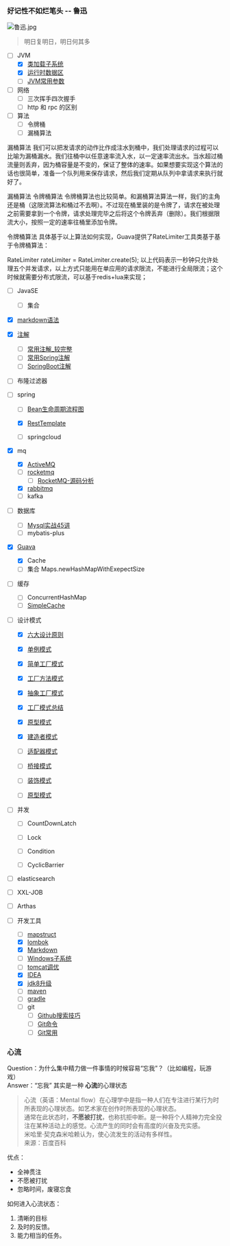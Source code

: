### 好记性不如烂笔头    --  鲁迅
![鲁迅.jpg](http://ww1.sinaimg.cn/large/005CzYvJgy1ge1php2eplj3073073t8s.jpg)
> 明日复明日，明日何其多

- [ ] JVM
    - [x] [类加载子系统](note/JVM/类加载子系统.md)
    - [x] [运行时数据区](note/JVM/运行时数据区.md)
    - [ ] [JVM常用参数](note/JVM/JVM常用参数.md)

- [ ] 网络
    - [ ] 三次挥手四次握手
    - [ ] http 和 rpc 的区别

- [ ] 算法
    - [ ] 令牌桶
    - [ ] 漏桶算法

漏桶算法
我们可以把发请求的动作比作成注水到桶中，我们处理请求的过程可以比喻为漏桶漏水。我们往桶中以任意速率流入水，以一定速率流出水。当水超过桶流量则丢弃，因为桶容量是不变的，保证了整体的速率。如果想要实现这个算法的话也很简单，准备一个队列用来保存请求，然后我们定期从队列中拿请求来执行就好了。


漏桶算法
令牌桶算法
令牌桶算法也比较简单。和漏桶算法算法一样，我们的主角还是桶（这限流算法和桶过不去啊）。不过现在桶里装的是令牌了，请求在被处理之前需要拿到一个令牌，请求处理完毕之后将这个令牌丢弃（删除）。我们根据限流大小，按照一定的速率往桶里添加令牌。


令牌桶算法
具体基于以上算法如何实现，Guava提供了RateLimiter工具类基于基于令牌桶算法：

RateLimiter rateLimiter = RateLimiter.create(5);
以上代码表示一秒钟只允许处理五个并发请求，以上方式只能用在单应用的请求限流，不能进行全局限流；这个时候就需要分布式限流，可以基于redis+lua来实现；



- [ ] JavaSE
  - [ ] 集合
- [x] [markdown语法](note/tools/Markdown.md)

- [x] [注解](note/java/annotation.md#注解)

  - [ ]  [常用注解_较完整](https://github.com/Snailclimb/JavaGuide/blob/master/docs/system-design/framework/spring/spring-annotations.md)
  - [ ]  [常用Spring注解](note/java/SpringAnnotation.md)
  - [ ]  [SpringBoot注解](note\java\SpringBoot注解.md)

- [ ] 布隆过滤器

- [ ] spring
    - [ ] [Bean生命周期流程图](note/spring/Bean生命周期流程图.md)
    - [x] [RestTemplate](demos/src/main/java/com/linhuanjie/spring/RestTemplateDemo.java#L7-L26)
    
    - [ ] springcloud

- [x] mq
  - [x] [ActiveMQ](note/mq/ActiveMQ.md#mqmessage-queue应用场景)
  - [ ] [rocketmq](note/mq/RocketMQ-01.md)
    - [ ] [RocketMQ-源码分析](note/mq/RocketMQ-03.md#2-源码分析)
  - [x] [rabbitmq](note/mq/RabbitMQ.md)
  - [ ] kafka

- [ ] 数据库
  - [ ] [Mysql实战45讲](note/MySQL45讲/README.md)
  - [ ] mybatis-plus

- [x] [Guava](demos/src/main/java/com/linhuanjie/guava/README.md)
  - [x] Cache
  - [ ] 集合 Maps.newHashMapWithExepectSize

- [ ] 缓存
    - [ ] ConcurrentHashMap
    - [ ] [SimpleCache](base/src/main/java/com/linhuanjie/common/utils/SimpleCache.java#L10-L118)

- [ ] 设计模式
  - [x] [六大设计原则](note/java/设计模式/六大设计原则.md)
  - [x] [单例模式](note/java/设计模式/单例模式.md)
  - [x] [简单工厂模式](note/java/设计模式/简单工厂模式.md)
  - [x] [工厂方法模式](note/java/设计模式/工厂方法模式.md)
  - [x] [抽象工厂模式](note/java/设计模式/抽象工厂模式.md)
  - [x] [工厂模式总结](note/java/设计模式/工厂模式总结.md)
  - [x] [原型模式](note/java/设计模式/原型模式.md)
  - [x] [建造者模式](note/java/设计模式/建造者模式.md)
  - [ ] [适配器模式](note/java/设计模式/适配器模式.md)
  - [ ] [桥接模式](note/java/设计模式/桥接模式.md)
  - [ ] [装饰模式](note/设计模式/装饰模式.md)
  - [ ] [原型模式]()



- [ ] 并发
    - [ ] CountDownLatch
    - [ ] Lock
    - [ ] Condition
    - [ ] CyclicBarrier


- [ ] elasticsearch

- [ ] XXL-JOB

- [ ] Arthas

- [ ] 开发工具
    - [ ] [mapstruct](demos/src/main/java/com/linhuanjie/mapstruct/MapStructTest.java)
    - [x] [lombok](note/tools/lombok.md)
    - [x] [Markdown](note/tools/Markdown.md)
    - [ ] [Windows子系统](note/tools/Windows子系统.md)
    - [ ] [tomcat调优](note/tools/tomcat调优.md)
    - [x] [IDEA](note/tools/IDEA.md)
    - [x] [jdk8升级](note/tools/升级jdk8.md)
    - [ ] [maven](note/tools/maven.md)
    - [ ] [gradle](note/tools/gradle.md)
    - [ ] git
        - [ ] [Github搜索技巧](note/tools/git/Github搜索技巧.md)
        - [ ] [Git命令](note/tools/git/Git命令.md)
        - [ ] [Git常用](note/tools/git/Git常用.md)

### 心流
Question：为什么集中精力做一件事情的时候容易“忘我”？（比如编程，玩游戏）  
Answer：“忘我” 其实是一种 **心流**的心理状态
> 心流（英语：Mental flow）在心理学中是指一种人们在专注进行某行为时所表现的心理状态。如艺术家在创作时所表现的心理状态。  
> 通常在此状态时，**不愿被打扰**，也称抗拒中断。是一种将个人精神力完全投注在某种活动上的感觉。心流产生的同时会有高度的兴奋及充实感。  
> 米哈里·契克森米哈赖认为，使心流发生的活动有多样性。  
> 来源：百度百科

优点：
- 全神贯注
- 不愿被打扰
- 忽略时间，废寝忘食

如何进入心流状态：
1. 清晰的目标
2. 及时的反馈。
3. 能力相当的任务。

